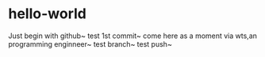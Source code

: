 # hello-world
Just  begin with github~
test 1st commit~   come here as a moment via wts,an programming enginneer~
test branch~
test push~